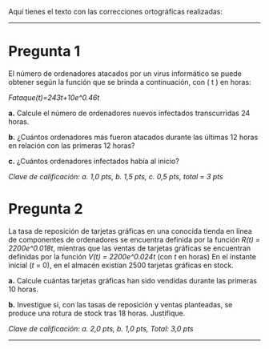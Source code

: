 Aquí tienes el texto con las correcciones ortográficas realizadas:

---

# Pregunta 1

El número de ordenadores atacados por un virus informático se puede obtener según la función que se brinda a continuación, con \( t \) en horas:

*Fataque(t)=243t+10e^0.46t*

**a.** Calcule el número de ordenadores nuevos infectados transcurridas 24 horas.

**b.** ¿Cuántos ordenadores más fueron atacados durante las últimas 12 horas en relación con las primeras 12 horas?

**c.** ¿Cuántos ordenadores infectados había al inicio?

*Clave de calificación: a. 1,0 pts, b. 1,5 pts, c. 0,5 pts, total = 3 pts*

# Pregunta 2

La tasa de reposición de tarjetas gráficas en una conocida tienda en línea de componentes de ordenadores se encuentra definida por la función *R(t) = 2200e^0.018t*, mientras que las ventas de tarjetas gráficas se encuentran definidas por la función *V(t) = 2200e^0.024t* (con *t* en horas)  En el instante inicial (*t* = 0), en el almacén existían 2500 tarjetas gráficas en stock.

**a.** Calcule cuántas tarjetas gráficas han sido vendidas durante las primeras 10 horas.

**b.** Investigue si, con las tasas de reposición y ventas planteadas, se produce una rotura de stock tras 18 horas. Justifique.

*Clave de calificación: a. 2,0 pts, b. 1,0 pts, Total: 3,0 pts*

--- 

